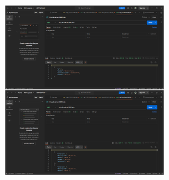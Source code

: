 ![De mi servicio rest al de mi compañero](./images/Captura%20de%20pantalla%202024-06-07%20192428.png)
![Del servicio rest de mi compañero al mío](./images/Captura%20de%20pantalla%202024-06-07%20192242.png)

